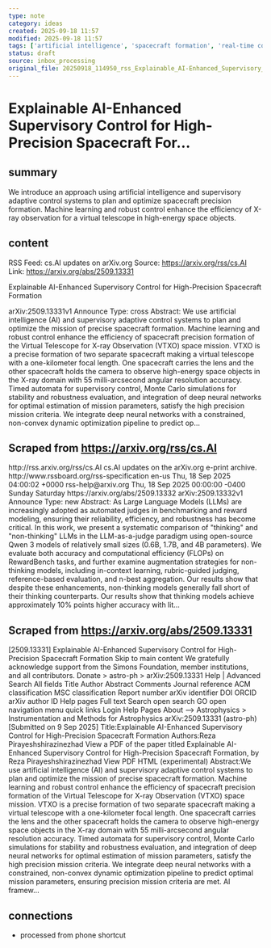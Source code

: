 ```yaml
---
type: note
category: ideas
created: 2025-09-18 11:57
modified: 2025-09-18 11:57
tags: ['artificial intelligence', 'spacecraft formation', 'real-time control', 'supervisory adaptive control', 'explanation']
status: draft
source: inbox_processing
original_file: 20250918_114950_rss_Explainable_AI-Enhanced_Supervisory_Control_for_Hi.txt
---
```


# Explainable AI-Enhanced Supervisory Control for High-Precision Spacecraft For...

## summary
We introduce an approach using artificial intelligence and supervisory adaptive control systems to plan and optimize spacecraft precision formation. Machine learning and robust control enhance the efficiency of X-ray observation for a virtual telescope in high-energy space objects.

## content
RSS Feed: cs.AI updates on arXiv.org
Source: https://arxiv.org/rss/cs.AI
Link: https://arxiv.org/abs/2509.13331

Explainable AI-Enhanced Supervisory Control for High-Precision Spacecraft Formation

arXiv:2509.13331v1 Announce Type: cross Abstract: We use artificial intelligence (AI) and supervisory adaptive control systems to plan and optimize the mission of precise spacecraft formation. Machine learning and robust control enhance the efficiency of spacecraft precision formation of the Virtual Telescope for X-ray Observation (VTXO) space mission. VTXO is a precise formation of two separate spacecraft making a virtual telescope with a one-kilometer focal length. One spacecraft carries the lens and the other spacecraft holds the camera to observe high-energy space objects in the X-ray domain with 55 milli-arcsecond angular resolution accuracy. Timed automata for supervisory control, Monte Carlo simulations for stability and robustness evaluation, and integration of deep neural networks for optimal estimation of mission parameters, satisfy the high precision mission criteria. We integrate deep neural networks with a constrained, non-convex dynamic optimization pipeline to predict op...

## Scraped from https://arxiv.org/rss/cs.AI
<?xml version='1.0' encoding='UTF-8'?>
<rss xmlns:arxiv="http://arxiv.org/schemas/atom" xmlns:dc="http://purl.org/dc/elements/1.1/" xmlns:atom="http://www.w3.org/2005/Atom" xmlns:content="http://purl.org/rss/1.0/modules/content/" version="2.0">
  <channel>
    <title>cs.AI updates on arXiv.org</title>
    <link>http://rss.arxiv.org/rss/cs.AI</link>
    <description>cs.AI updates on the arXiv.org e-print archive.</description>
    <atom:link href="http://rss.arxiv.org/rss/cs.AI" rel="self" type="application/rss+xml"/>
    <docs>http://www.rssboard.org/rss-specification</docs>
    <language>en-us</language>
    <lastBuildDate>Thu, 18 Sep 2025 04:00:02 +0000</lastBuildDate>
    <managingEditor>rss-help@arxiv.org</managingEditor>
    <pubDate>Thu, 18 Sep 2025 00:00:00 -0400</pubDate>
    <skipDays>
      <day>Sunday</day>
      <day>Saturday</day>
    </skipDays>
    <item>
      <title>Explicit Reasoning Makes Better Judges: A Systematic Study on Accuracy, Efficiency, and Robustness</title>
      <link>https://arxiv.org/abs/2509.13332</link>
      <description>arXiv:2509.13332v1 Announce Type: new 
Abstract: As Large Language Models (LLMs) are increasingly adopted as automated judges in benchmarking and reward modeling, ensuring their reliability, efficiency, and robustness has become critical. In this work, we present a systematic comparison of "thinking" and "non-thinking" LLMs in the LLM-as-a-judge paradigm using open-source Qwen 3 models of relatively small sizes (0.6B, 1.7B, and 4B parameters). We evaluate both accuracy and computational efficiency (FLOPs) on RewardBench tasks, and further examine augmentation strategies for non-thinking models, including in-context learning, rubric-guided judging, reference-based evaluation, and n-best aggregation. Our results show that despite these enhancements, non-thinking models generally fall short of their thinking counterparts. Our results show that thinking models achieve approximately 10% points higher accuracy with lit...


## Scraped from https://arxiv.org/abs/2509.13331
[2509.13331] Explainable AI-Enhanced Supervisory Control for High-Precision Spacecraft Formation Skip to main content We gratefully acknowledge support from the Simons Foundation, member institutions, and all contributors. Donate &gt; astro-ph &gt; arXiv:2509.13331 Help | Advanced Search All fields Title Author Abstract Comments Journal reference ACM classification MSC classification Report number arXiv identifier DOI ORCID arXiv author ID Help pages Full text Search open search GO open navigation menu quick links Login Help Pages About --> Astrophysics > Instrumentation and Methods for Astrophysics arXiv:2509.13331 (astro-ph) [Submitted on 9 Sep 2025] Title:Explainable AI-Enhanced Supervisory Control for High-Precision Spacecraft Formation Authors:Reza Pirayeshshirazinezhad View a PDF of the paper titled Explainable AI-Enhanced Supervisory Control for High-Precision Spacecraft Formation, by Reza Pirayeshshirazinezhad View PDF HTML (experimental) Abstract:We use artificial intelligence (AI) and supervisory adaptive control systems to plan and optimize the mission of precise spacecraft formation. Machine learning and robust control enhance the efficiency of spacecraft precision formation of the Virtual Telescope for X-ray Observation (VTXO) space mission. VTXO is a precise formation of two separate spacecraft making a virtual telescope with a one-kilometer focal length. One spacecraft carries the lens and the other spacecraft holds the camera to observe high-energy space objects in the X-ray domain with 55 milli-arcsecond angular resolution accuracy. Timed automata for supervisory control, Monte Carlo simulations for stability and robustness evaluation, and integration of deep neural networks for optimal estimation of mission parameters, satisfy the high precision mission criteria. We integrate deep neural networks with a constrained, non-convex dynamic optimization pipeline to predict optimal mission parameters, ensuring precision mission criteria are met. AI framew...


## connections
- processed from phone shortcut
